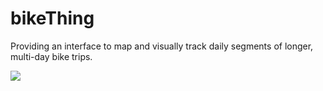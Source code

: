# bikeThing

Providing an interface to map and visually track daily segments of longer, multi-day bike trips.

![](http://i.imgur.com/TcdYaN9.gifv)

